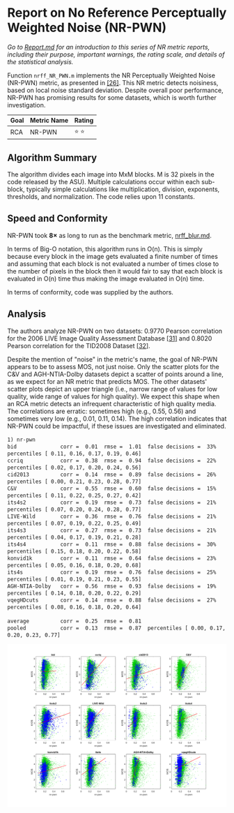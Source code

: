 # Report on No Reference Perceptually Weighted Noise (NR-PWN)

_Go to [Report.md](Report.md) for an introduction to this series of NR metric reports, including their purpose, important warnings, the rating scale, and details of the statistical analysis._ 

Function `nrff_NR_PWN.m` implements the NR Perceptually Weighted Noise (NR-PWN) metric, as presented in [[26]](Publications.md). This NR metric detects noisiness, based on local noise standard deviation.
Despite overall poor performance, NR-PWN has promising results for some datasets, which is worth further investigation. 

Goal | Metric Name|Rating
-----|------------|------
RCA  | NR-PWN | :star: :star:



## Algorithm Summary 
The algorithm divides each image into MxM blocks. M is 32 pixels in the code released by the ASU). Multiple calculations occur within each sub-block, typically simple calculations like multiplication, division, exponents, thresholds, and normalization. The code relies upon 11 constants. 

## Speed and Conformity
NR-PWN took __8×__ as long to run as the benchmark metric, [nrff_blur.md](ReportBlur.md).

In terms of Big-O notation, this algorithm runs in O(n). This is simply because every block in the image gets evaluated a finite number of times and assuming that each block is not evaluated a number of times close to the number of pixels in the block then it would fair to say that each block is evaluated in O(n) time thus making the image evaluated in O(n) time.

In terms of conformity, code was supplied by the authors. 

## Analysis
The authors analyze NR-PWN on two datasets: 0.9770 Pearson correlation for the 2006 LIVE Image Quality Assessment Database [[31]](Publications.md) and 0.8020 Pearson correlation for the TID2008 Dataset [[32]](Publications.md). 

Despite the mention of "noise" in the metric's name, the goal of NR-PWN appears to be to assess MOS, not just noise. 
Only the scatter plots for the C&V and AGH-NTIA-Dolby datasets depict a scatter of points around a line, as we expect for an NR metric that predicts MOS. 
The other datasets' scatter plots depict an upper triangle (i.e., narrow range of values for low quality, wide range of values for high quality). We expect this shape when an RCA metric detects an infrequent characteristic of high quality media. 
The correlations are erratic: sometimes high (e.g., 0.55, 0.56) and sometimes very low (e.g., 0.01, 0.11, 0.14). 
The high correlation indicates that NR-PWN could be impactful, if these issues are investigated and eliminated.
```
1) nr-pwn 
bid              corr =  0.01  rmse =  1.01  false decisions =  33%  percentiles [ 0.11, 0.16, 0.17, 0.19, 0.46]
ccriq            corr =  0.38  rmse =  0.94  false decisions =  22%  percentiles [ 0.02, 0.17, 0.20, 0.24, 0.56]
cid2013          corr =  0.14  rmse =  0.89  false decisions =  26%  percentiles [ 0.00, 0.21, 0.23, 0.28, 0.77]
C&V              corr =  0.55  rmse =  0.60  false decisions =  15%  percentiles [ 0.11, 0.22, 0.25, 0.27, 0.42]
its4s2           corr =  0.19  rmse =  0.73  false decisions =  21%  percentiles [ 0.07, 0.20, 0.24, 0.28, 0.77]
LIVE-Wild        corr =  0.36  rmse =  0.76  false decisions =  21%  percentiles [ 0.07, 0.19, 0.22, 0.25, 0.49]
its4s3           corr =  0.27  rmse =  0.73  false decisions =  21%  percentiles [ 0.04, 0.17, 0.19, 0.21, 0.28]
its4s4           corr =  0.11  rmse =  0.88  false decisions =  30%  percentiles [ 0.15, 0.18, 0.20, 0.22, 0.58]
konvid1k         corr =  0.11  rmse =  0.64  false decisions =  23%  percentiles [ 0.05, 0.16, 0.18, 0.20, 0.68]
its4s            corr =  0.19  rmse =  0.76  false decisions =  25%  percentiles [ 0.01, 0.19, 0.21, 0.23, 0.55]
AGH-NTIA-Dolby   corr =  0.56  rmse =  0.93  false decisions =  19%  percentiles [ 0.14, 0.18, 0.20, 0.22, 0.29]
vqegHDcuts       corr =  0.14  rmse =  0.88  false decisions =  27%  percentiles [ 0.08, 0.16, 0.18, 0.20, 0.64]

average          corr =  0.25  rmse =  0.81
pooled           corr =  0.13  rmse =  0.87  percentiles [ 0.00, 0.17, 0.20, 0.23, 0.77]
```
![](images/report_nr_pwn.png)